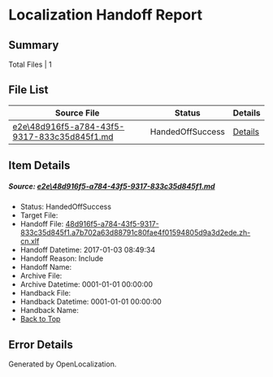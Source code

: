 # <a name='report-top'></a> Localization Handoff Report

## Summary
 Total Files | 1

## File List
 Source File | Status | Details 
 ----------- | ------ | ------- 
 [e2e\48d916f5-a784-43f5-9317-833c35d845f1.md](https://github.com/OpenLocalizationTestOrg/ol-test1/blob/c2ae70ff7ca8301501f1207d244d0dbd321eb8bb/e2e/48d916f5-a784-43f5-9317-833c35d845f1.md) | HandedOffSuccess | [Details](#3bad783af32a59853503f0641669b6bda76fbd931)

## Item Details
##### <a name='3bad783af32a59853503f0641669b6bda76fbd931'></a> Source: [e2e\48d916f5-a784-43f5-9317-833c35d845f1.md](https://github.com/OpenLocalizationTestOrg/ol-test1/blob/c2ae70ff7ca8301501f1207d244d0dbd321eb8bb/e2e/48d916f5-a784-43f5-9317-833c35d845f1.md)
* Status: HandedOffSuccess
* Target File: 
* Handoff File: [48d916f5-a784-43f5-9317-833c35d845f1.a7b702a63d88791c80fae4f01594805d9a3d2ede.zh-cn.xlf](https://github.com/OpenLocalizationTestOrg/ol-test1-handoff/blob/4f7da4db72d400a9380351f2d79fd513b7cf61b1/ol-handoff/OpenLocalizationTestOrg/ol-test1-zhcn/ci/mt/48d916f5-a784-43f5-9317-833c35d845f1.a7b702a63d88791c80fae4f01594805d9a3d2ede.zh-cn.xlf)
* Handoff Datetime: 2017-01-03 08:49:34
* Handoff Reason: Include
* Handoff Name: 
* Archive File: 
* Archive Datetime: 0001-01-01 00:00:00
* Handback File: 
* Handback Datetime: 0001-01-01 00:00:00
* Handback Name: 
* [Back to Top](#report-top)


## Error Details

Generated by OpenLocalization.
